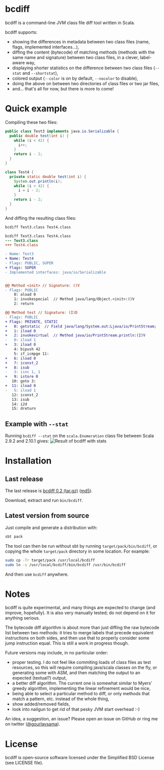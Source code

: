 # bcdiff

bcdiff is a command-line JVM class file diff tool written in Scala.

bcdiff supports:

 * showing the differences in metadata between two class files (name, flags, implemented interfaces...),
 * diffing the content (bytecode) of matching methods (methods with the same name and signature) between two class files, in a clever, label-aware way,
 * displaying shorter statistics on the difference between two class files (`--stat` and `--shortstat`),
 * colored output (`--color` is on by default, `--nocolor` to disable),
 * doing the above on between two directories of class files or two jar files,
 * and... that's all for now, but there is more to come!

# Quick example

Compiling these two files:

```java
public class Test3 implements java.io.Serializable {
  public double test(int i) {
    while (i < 42) {
      i++;
    }
    return i - 2;
  }
}
```

```java
class Test4 {
  private static double test(int i) {
    System.out.println(i);
    while (i < 42) {
      i = i - 2;
    }
    return i - 2;
  }
}
```

And diffing the resulting class files:

```sh
bcdiff Test3.class Test4.class
```

```diff
bcdiff Test3.class Test4.class
--- Test3.class
+++ Test4.class

- Name: Test3
+ Name: Test4
- Flags: PUBLIC, SUPER
+ Flags: SUPER
- Implemented interfaces: java/io/Serializable


@@ Method <init> // Signature: ()V
- Flags: PUBLIC
    0: aload 0
    1: invokespecial  // Method java/lang/Object.<init>:()V
    2: return

@@ Method test // Signature: (I)D
- Flags: PUBLIC
+ Flags: PRIVATE, STATIC
+   0: getstatic  // Field java/lang/System.out:Ljava/io/PrintStream;
+   1: iload 0
+   2: invokevirtual  // Method java/io/PrintStream.println:(I)V
-   0: iload 1
+   3: iload 0
    4: bipush 42
    5: if_icmpge 11:
+   6: iload 0
+   7: iconst_2
+   8: isub
-   3: iinc 1, 1
+   9: istore 0
   10: goto 3:
+  11: iload 0
-   5: iload 1
   12: iconst_2
   13: isub
   14: i2d
   15: dreturn
```

## Example with `--stat`

Running `bcdiff --stat` on the `scala.Enumeration` class file between Scala 2.9.2 and 2.10.1 gives:
![Result of bcdiff with stats](http://static.antoine.gourlay.fr/bcdiff/images/readme2.png)

# Installation

## Last release

The last release is [bcdiff 0.2 (tar.gz)](http://static.antoine.gourlay.fr/bcdiff/releases/bcdiff-0.2.tgz) ([md5](http://static.antoine.gourlay.fr/bcdiff/releases/bcdiff-0.2.tgz.md5)).

Download, extract and run `bin/bcdiff`.

## Latest version from source

Just compile and generate a distribution with:

```sh
sbt pack
```

The tool can then be run without sbt by running `target/pack/bin/bcdiff`, or copying the whole `target/pack` directory in some location.
For example:

```sh
sudo cp -Tr target/pack /usr/local/bcdiff
sudo ln -s /usr/local/bcdiff/bin/bcdiff /usr/bin/bcdiff
```
And then use `bcdiff` anywhere.

# Notes

bcdiff is quite experimental, and many things are expected to change (and improve, hopefully). It is also very manually tested; do not depend on it for anything serious.

The bytecode diff algorithm is about more than just diffing the raw bytecode list between two methods: it tries to merge labels that precede equivalent instructions on both sides, and then use that to properly consider some jump instruction equal. This is still a work in progress though.

Future versions may include, in no particular order:
 * proper testing. I do not feel like commiting loads of class files as test resources, so this will require compiling java/scala classes on the fly, or generating some with ASM, and then matching the output to an expected (textual?) output,
 * a better diff algorithm. The current one is somewhat similar to Myers' greedy algorithm, implementing the linear refinement would be nice,
 * being able to select a particular method to diff, or only methods that match a pattern, etc. instead of the whole thing,
 * show added/removed fields,
 * look into nailgun to get rid of that pesky JVM start overhead :-)

An idea, a suggestion, an issue? Please open an issue on GitHub or ring me on twitter ([@gourlaysama](https://twitter.com/gourlaysama)).

# License

bcdiff is open-source software licensed under the Simplified BSD License (see LICENSE file).
